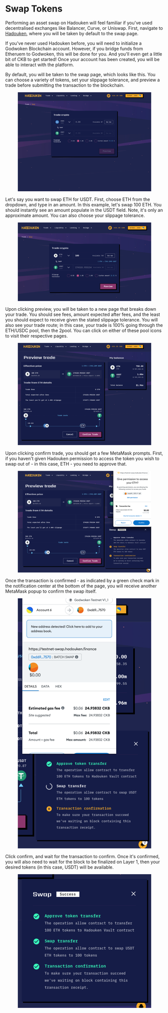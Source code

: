 # Swap Tokens

Performing an asset swap on Hadouken will feel familiar if you've used decentralised exchanges like Balancer, Curve, or Uniswap. First, navigate to [Hadouken](https://app.hadouken.finance/), where you will be taken by default to the swap page.

If you've never used Hadouken before, you will need to initialize a Godwoken Blockchain account. However, if you bridge funds from Etheruem to Godwoken, this will be done for you. And you'll even get a little bit of CKB to get started! Once your account has been created, you will be able to interact with the platform.

By default, you will be taken to the swap page, which looks like this. You can choose a variety of tokens, set your slippage tolerance, and preview a trade before submitting the transaction to the blockchain.

<figure><img src="../.gitbook/assets/image (38).png" alt=""><figcaption></figcaption></figure>

Let's say you want to swap ETH for USDT. First, choose ETH from the dropdown, and type in an amount. In this example, let's swap 100 ETH. You should instantly see an amount populate in the USDT field. Note, it's only an approximate amount. You can also choose your slippage tolerance.

<figure><img src="../.gitbook/assets/image (1) (1).png" alt=""><figcaption></figcaption></figure>

Upon clicking preview, you will be taken to a new page that breaks down your trade. You should see fees, amount expected after fees, and the least you should expect to receive given the stated slippage tolerance. You will also see your trade route; in this case, your trade is 100% going through the ETH/USDC pool, then the 2pool. You can click on either of these pool icons to visit their respective pages.

<figure><img src="../.gitbook/assets/image (3) (3).png" alt=""><figcaption></figcaption></figure>

Upon clicking confirm trade, you should get a few MetaMask prompts. First, if you haven't given Hadouken permission to access the token you wish to swap out of - in this case, ETH - you need to approve that.

<figure><img src="../.gitbook/assets/image (5).png" alt=""><figcaption></figcaption></figure>

Once the transaction is confirmed - as indicated by a green check mark in the notification center at the bottom of the page, you will receive another MetaMask popup to confirm the swap itself.

<figure><img src="../.gitbook/assets/image (12) (1).png" alt=""><figcaption></figcaption></figure>

Click confirm, and wait for the transaction to confirm. Once it's confirmed, you will also need to wait for the block to be finalized on Layer 1, then your desired tokens (in this case, USDT) will be available.

<figure><img src="../.gitbook/assets/image (32).png" alt=""><figcaption></figcaption></figure>
